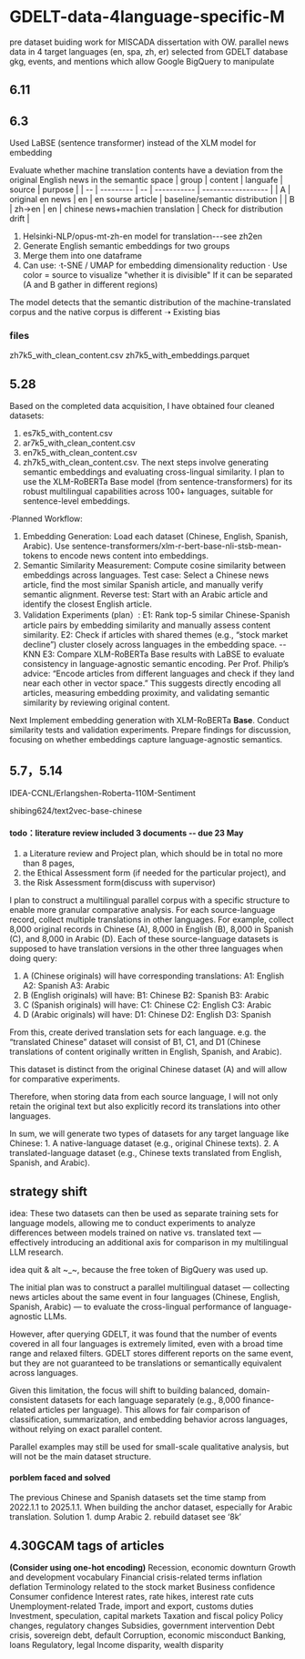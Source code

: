 # GDELT-data-4language-specific-M
pre dataset buiding work for MISCADA dissertation with OW. parallel news data in 4 target languages (en, spa, zh, er) selected from GDELT database gkg, events, and mentions which allow Google BigQuery to manipulate


## 6.11



## 6.3 
Used LaBSE (sentence transformer) instead of the XLM model for embedding 

Evaluate whether machine translation contents have a deviation from the original English news in the semantic space
| group | content         | languafe  | source         | purpose                |
| -- | --------- | -- | ----------- | ------------------ |
| A  | original en news    | en | en sourse article    | baseline/semantic distribution  |
| B  | zh->en  | en | chinese news+machien translation | Check for distribution drift |

1.  Helsinki-NLP/opus-mt-zh-en model for translation---see zh2en
2.  Generate English semantic embeddings for two groups
3.  Merge them into one dataframe
4.  Can use: ·t-SNE / UMAP for embedding dimensionality reduction · Use color = source to visualize "whether it is divisible" If it can be separated (A and B gather in different regions) 

The model detects that the semantic distribution of the machine-translated corpus and the native corpus is different ➝ Existing bias


### files
zh7k5_with_clean_content.csv
zh7k5_with_embeddings.parquet


## 5.28

Based on the completed data acquisition, I have obtained four cleaned datasets: 
1. es7k5_with_content.csv
2. ar7k5_with_clean_content.csv
3. en7k5_with_clean_content.csv
4. zh7k5_with_clean_content.csv.
 The next steps involve generating semantic embeddings and evaluating cross-lingual similarity.  I plan to use the XLM-RoBERTa Base model (from sentence-transformers) for its robust multilingual capabilities across 100+ languages, suitable for sentence-level embeddings.

·Planned Workflow:
1. Embedding Generation:
Load each dataset (Chinese, English, Spanish, Arabic).
Use sentence-transformers/xlm-r-bert-base-nli-stsb-mean-tokens to encode news content into embeddings.
2. Semantic Similarity Measurement:
Compute cosine similarity between embeddings across languages.
Test case: Select a Chinese news article, find the most similar Spanish article, and manually verify semantic alignment.
Reverse test: Start with an Arabic article and identify the closest English article.
3. Validation Experiments (plan）:
E1: Rank top-5 similar Chinese-Spanish article pairs by embedding similarity and manually assess content similarity.
E2: Check if articles with shared themes (e.g., “stock market decline”) cluster closely across languages in the embedding space. --KNN
E3: Compare XLM-RoBERTa Base results with LaBSE to evaluate consistency in language-agnostic semantic encoding.
Per Prof. Philip’s advice: “Encode articles from different languages and check if they land near each other in vector space.” This suggests directly encoding all articles, measuring embedding proximity, and validating semantic similarity by reviewing original content.

Next
Implement embedding generation with XLM-RoBERTa **Base**.
Conduct similarity tests and validation experiments.
Prepare findings for discussion, focusing on whether embeddings capture language-agnostic semantics.



















## 5.7，5.14


IDEA-CCNL/Erlangshen-Roberta-110M-Sentiment

shibing624/text2vec-base-chinese
#### todo：literature review included 3 documents -- due 23 May
1. a Literature review and Project plan, which should be in total no more than 8 pages,
2. the Ethical Assessment form (if needed for the particular project), and
3. the Risk Assessment form(discuss with supervisor)

I plan to construct a multilingual parallel corpus with a specific structure to enable more granular comparative analysis. For each source-language record, collect multiple translations in other languages. 
For example, collect 8,000 original records in Chinese (A), 8,000 in English (B), 8,000 in Spanish (C), and 8,000 in Arabic (D). Each of these source-language datasets is supposed to have translation versions in the other three languages when doing query:
1. A (Chinese originals) will have corresponding translations:
		A1: English
	  A2: Spanish
		A3: Arabic
2. B (English originals) will have:
		B1: Chinese
  	B2: Spanish
		B3: Arabic
3. C (Spanish originals) will have:
		C1: Chinese
		C2: English
		C3: Arabic
4. D (Arabic originals) will have:
		D1: Chinese
		D2: English
		D3: Spanish

From this, create derived translation sets for each language. e.g. the “translated Chinese” dataset will consist of B1, C1, and D1 (Chinese translations of content originally written in English, Spanish, and Arabic). 

This dataset is distinct from the original Chinese dataset (A) and will allow for comparative experiments.

Therefore, when storing data from each source language, I will not only retain the original text but also explicitly record its translations into other languages. 

In sum, we will generate two types of datasets for any target language like Chinese:
	1.	A native-language dataset (e.g., original Chinese texts).
	2.	A translated-language dataset (e.g., Chinese texts translated from English, Spanish, and Arabic).
 
## strategy shift
idea: 
These two datasets can then be used as separate training sets for language models, allowing me to conduct experiments to analyze differences between models trained on native vs. translated text — effectively introducing an additional axis for comparison in my multilingual LLM research.

idea quit & alt ~_~, because the free token of BigQuery was used up.

The initial plan was to construct a parallel multilingual dataset — collecting news articles about the same event in four languages (Chinese, English, Spanish, Arabic) — to evaluate the cross-lingual performance of language-agnostic LLMs.

However, after querying GDELT, it was found that the number of events covered in all four languages is extremely limited, even with a broad time range and relaxed filters. GDELT stores different reports on the same event, but they are not guaranteed to be translations or semantically equivalent across languages.

Given this limitation, the focus will shift to building balanced, domain-consistent datasets for each language separately (e.g., 8,000 finance-related articles per language). 
This allows for fair comparison of classification, summarization, and embedding behavior across languages, without relying on exact parallel content.

Parallel examples may still be used for small-scale qualitative analysis, but will not be the main dataset structure.



#### porblem faced and solved 
The previous Chinese and Spanish datasets set the time stamp from 2022.1.1 to 2025.1.1. When building the anchor dataset, especially for Arabic translation. 
Solution 1. dump Arabic 2. rebuild dataset see ‘8k’






## 4.30GCAM tags of articles
**(Consider using one-hot encoding)**
Recession, economic downturn
Growth and development vocabulary
Financial crisis-related terms
inflation
deflation
Terminology related to the stock market
Business confidence
Consumer confidence
Interest rates, rate hikes, interest rate cuts
Unemployment-related
Trade, import and export, customs duties
Investment, speculation, capital markets
Taxation and fiscal policy
Policy changes, regulatory changes
Subsidies, government intervention
Debt crisis, sovereign debt, default
Corruption, economic misconduct
Banking, loans
Regulatory, legal
Income disparity, wealth disparity
